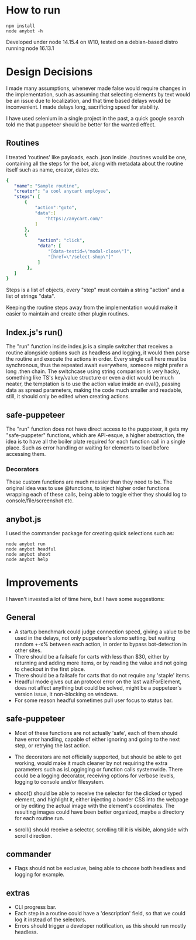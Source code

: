 # How to run 
```
npm install
node anybot -h
```
Developed under node 14.15.4 on W10, tested on a debian-based distro running node 16.13.1
# Design Decisions

I made many assumptions, whenever made false would require changes in the implementation, such as assuming that selecting elements by text would be an issue due to localization, and that time based delays would be inconvenient. I made delays long, sacrificing speed for stability.

I have used selenium in a single project in the past, a quick google search told me that puppeteer should be better for the wanted effect.
## Routines
I treated 'routines' like payloads, each .json inside ./routines would be one, containing all the steps for the bot, along with metadata about the routine itself such as name, creator, dates etc.
```yaml
{
   "name": "Sample routine",
   "creator": "a cool anycart employee",
   "steps": [
       {
           "action":"goto",
           "data":[
               "https://anycart.com/"
           ]
       }, 
       {
            "action": "click",
            "data": [
                "[data-testid=\"modal-close\"]",
                "[href=\"/select-shop\"]"
            ]
        },
   ]
}
```
Steps is a list of objects, every "step" must contain a string "action" and a list of strings "data".

Keeping the routine steps away from the implementation  would make it easier to maintain and create other plugin routines.

## Index.js's run()
The "run" function inside index.js is a simple switcher that receives a routine alongside options such as headless and logging, it would then parse the routine and execute the actions in order.
Every single call here must be synchronous, thus the repeated await everywhere, someone might prefer a long .then chain. The switchcase using string comparison is very hacky, something like TS's key/value structure or even a dict would be much neater, the temptation is to use the action value inside an eval(), passing data as spread parameters, making the code much smaller and readable, still, it should only be edited when creating actions.
## safe-puppeteer
The "run" function does not have direct access to the puppeteer, it gets my "safe-puppeter" functions, which are API-esque, a higher abstraction, the idea is to have all the boiler plate required for each function call in a single place. Such as error handling or waiting for elements to load before accessing them.
### Decorators
These custom functions are much messier than they need to be. The original idea was to use @functions, to inject higher order functions wrapping each of these calls, being able to toggle either they should log to console/file/screenshot etc.
## anybot.js
I used the commander package for creating quick selections such as:
```
node anybot run
node anybot headful
node anybot shoot
node anybot help
```
# Improvements
I haven't invested a lot of time here, but I have some suggestions:

## General
- A startup benchmark could judge connection speed, giving a value to be used in the delays, not only puppeteer's slomo setting, but waiting random +-x% between each action, in order to bypass bot-detection in other sites.
- There should be a failsafe for carts with less than $30, either by returning and adding more items, or by reading the value and not going to checkout in the first place.
- There should be a failsafe for carts that do not require any 'staple' items.
- Headful mode gives out an protocol error on the last waitForElement, does not affect anything but could be solved, might be a puppeteer's version issue, it non-blocking on windows.
- For some reason headful sometimes pull user focus to status bar.
## safe-puppeteer
- Most of these functions are not actually 'safe', each of them should have error handling, capable of either ignoring and going to the next step, or retrying the last action.

- The decorators are not officially supported, but should be able to get working, would make it much cleaner by not requiring the extra parameters such as isLogginging or function calls systemwide.
There could be a logging decorator, receiving options for verbose levels, logging to console and/or filesystem.

- shoot() should be able to receive the selector for the clicked or typed element, and highlight it, either injecting a border CSS into the webpage or by editing the actual image with the element's coordinates. The resulting images could have been better organized, maybe a directory for each routine run.

- scroll() should receive a selector, scrolling till it is visible, alongside with scroll direction.
## commander 
- Flags should not be exclusive, being able to choose both headless and logging for example.
## extras
- CLI progress bar.
- Each step in a routine could have a 'description' field, so that we could log it instead of the selectors.
- Errors should trigger a developer notification, as this should run mostly headless.

